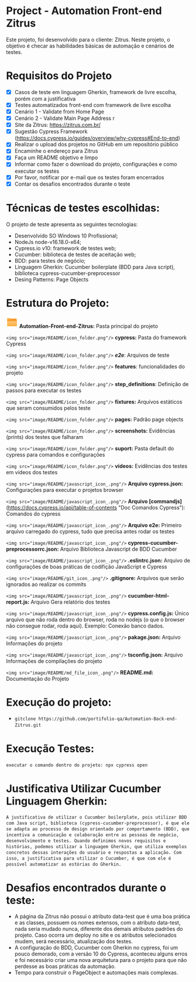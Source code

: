 # Project - Automation Front-end Zitrus

Este projeto, foi desenvolvido para o cliente: Zitrus. 
Neste projeto, o objetivo é checar as habilidades básicas de automação e cenários de testes.

# Requisitos do Projeto

- [X] Casos de teste em linguagem Gherkin, framework de livre escolha, porém com a justificativa
- [X] Testes automatizados front-end com framework de livre escolha
- [X] Cenário 1 - Validate from Home Page 
- [X] Cenário 2 - Validate Main Page Address r
- [X] Site da Zitrus: https://zitrus.com.br/
- [X] Sugestão Cypress Framework (https://docs.cypress.io/guides/overview/why-cypress#End-to-end)
- [X] Realizar o upload dos projetos no GitHub em um repositório público
- [X] Encaminhe o endereço para Zitrus
- [X] Faça um README objetivo e limpo
- [X] Informar como fazer o download do projeto, configurações e como executar os testes
- [X] Por favor, notificar por e-mail que os testes foram encerrados
- [X] Contar os desafios encontrados durante o teste

# Técnicas de testes escolhidas:

O projeto de teste apresenta as seguintes tecnologias:

- Desenvolvido SO Windows 10 Profissional;
- NodeJs node-v16.18.0-x64;
- Cypress.io v10: framework de testes web;
- Cucumber: biblioteca de testes de aceitação web;
- BDD: para testes de negócio;
- Linguagem Gherkin: Cucumber boilerplate (BDD para Java script), biblioteca cypress-cucumber-preprocessor
- Desing Patterns: Page Objects

# Estrutura do Projeto:

<img src="image/README/icon_folder.png"/> **Automation-Front-end-Zitrus:** Pasta principal do projeto

`<img src="image/README/icon_folder.png"/>` **cypress:** Pasta do framework Cypress

`<img src="image/README/icon_folder.png"/>` ***e2e***: Arquivos de teste

`<img src="image/README/icon_folder.png"/>` **features**: funcionalidades do projeto

`<img src="image/README/icon_folder.png"/>` **step_definitions**: Definição de passos para executar os testes

`<img src="image/README/icon_folder.png"/>` **fixtures:** Arquivos estáticos que seram consumidos pelos teste

`<img src="image/README/icon_folder.png"/>` **pages:** Padrão page objects

`<img src="image/README/icon_folder.png"/>` **screenshots:** Evidências (prints) dos testes que falharam

`<img src="image/README/icon_folder.png"/>` **suport:** Pasta default do cypress para comandos e configurações

`<img src="image/README/icon_folder.png"/>` **videos:** Evidências dos testes em videos dos testes

`<img src="image/README/javascript_icon_.png"/>` **Arquivo cypress.json:** Configurações para executar o projetos browser

`<img src="image/README/javascript_icon_.png"/>` **Arquivo [commandjs]**(https://docs.cypress.io/api/table-of-contents "Doc Comandos Cypress"): Comandos do cypress

`<img src="image/README/javascript_icon_.png"/>` **Arquivo e2e:** Primeiro arquivo carregado do cypress, tudo que precisa antes rodar os testes

`<img src="image/README/javascript_icon_.png"/>` **cypress-cucumber-preprocessorrc.json:** Arquivo Biblioteca Javascript de BDD Cucumber

`<img src="image/README/javascript_icon_.png"/>` **.eslintrc.json:** Arquivo  de configurações de boas práticas de codifição JavaScript e Cypress

`<img src="image/README/git_icon_.png"/>` **.gitignore:** Arquivos que serão ignorados ao realizar os commits

`<img src="image/README/javascript_icon_.png"/>` **cucumber-html-report.js:** Arquivo Gera relatório dos testes

`<img src="image/README/javascript_icon_.png"/>` **cypress.config.js:** Único arquivo que não roda dentro do browser, roda no nodejs (o que o browser não consegue rodar, roda aqui). Exemplo: Conexão banco dados.

`<img src="image/README/javascript_icon_.png"/>` **pakage.json:** Arquivo Informações do projeto

`<img src="image/README/javascript_icon_.png"/>` **tsconfig.json:** Arquivo Informações de compilações do projeto

`<img src="image/README/md_file_icon_.png"/>` **README.md:** Documentação do Projeto

# Execução do projeto:

- `gitclone https://github.com/portifolio-qa/Automation-Back-end-Zitrus.git`

# Execução Testes:

`executar o comando dentro do projeto: npx cypress open`

# Justificativa Utilizar Cucumber Linguagem Gherkin:

    A justificativa de utilizar o Cucumber boilerplate, pois utilizar BDD com Java script, biblioteca (cypress-cucumber-preprocessor), é que ele se adapta ao processo de design orientado por comportamento (BDD), que incentiva a comunicação e colaboração entre as pessoas de negócio, desenvolvimento e testes. Quando definimos novos requisitos e histórias, podemos utilizar a linguagem Gherkin, que utiliza exemplos concretos dessas interações do usuário e respostas a aplicação. Com isso, a justificativa para utilizar o Cucumber, é que com ele é possível automatizar as estórias do Gherkin.

# Desafios encontrados durante o teste:

* A página da Zitrus não possui o atributo data-test que é uma boa prática e as classes, possuem os nomes extensos,  com o atributo data-test, nada seria mudado nunca, diferente dos demais atributos padrões do projeto. Caso ocorra um deploy no site e os atributos selecionados mudem, será necessário, atualização dos testes.
* A configuração do BDD, Cucumber com Gherkin no cypress, foi um pouco demorado, com a versão 10 do Cypress, aconteceu alguns erros e foi necessário criar uma nova arquitetura para o projeto para que não perdesse as boas práticas da automação.
* Tempo para construir o PageObject e automações mais complexas.
